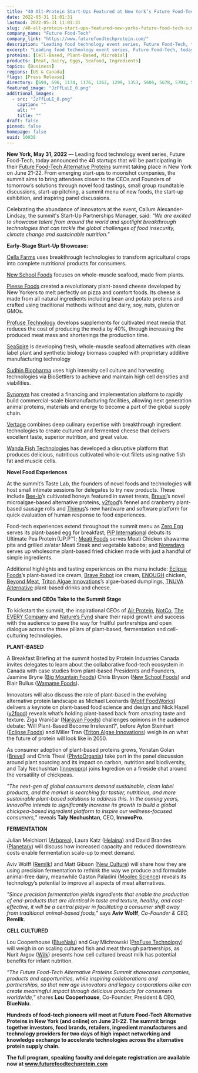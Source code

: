 ```yaml
---
title: "40 Alt-Protein Start-Ups Featured at New York’s Future Food-Tech Summit"
date: 2022-05-31 11:01:31
lastmod: 2022-05-31 11:01:31
slug: /40-alt-protein-start-ups-featured-new-yorks-future-food-tech-summit
company_name: "Future Food-Tech"
company_link: "https://www.futurefoodtechprotein.com/"
description: "Leading food technology event series, Future Food-Tech, today announced the 40 startups that will be participating in their Future Food-Tech Alternative Proteins summit taking place in New York on June 21-22."
excerpt: "Leading food technology event series, Future Food-Tech, today announced the 40 startups that will be participating in their Future Food-Tech Alternative Proteins summit taking place in New York on June 21-22."
proteins: [Cell-Based, Plant-Based, Microbial]
products: [Meat, Dairy, Eggs, Seafood, Ingredients]
topics: [Business]
regions: [US & Canada]
flags: [Press Release]
directory: [694, 696, 1174, 1176, 1262, 1299, 1353, 5606, 5678, 5703, 5797, 5800, 5829, 5837, 5861, 5865, 6782, 6832, 7022, 7110, 7933, 8844, 9427, 10387, 10918]
featured_image: "JzFfLuLE_0.png"
additional_images:
  - src: "JzFfLuLE_0.png"
    caption: ""
    alt: ""
    title: ""
draft: false
pinned: false
homepage: false
uuid: 10938
---
```

<p><strong>New York, May 31, 2022</strong> — Leading food technology event series, Future Food-Tech, today announced the 40 startups that will be participating in their <a href="https://www.futurefoodtechprotein.com/">Future Food-Tech Alternative Proteins</a> summit taking place in New York on June 21-22. From emerging start-ups to moonshot companies, the summit aims to bring attendees closer to the CEOs and Founders of tomorrow’s solutions through novel food tastings, small group roundtable discussions, start-up pitching, a summit menu of new foods, the start-up exhibition, and inspiring panel discussions.</p>
<p>Celebrating the abundance of innovators at the event, Callum Alexander-Lindsay, the summit's Start-Up Partnerships Manager, said: <em>“We are excited to showcase talent from around the world and spotlight breakthrough technologies that can tackle the global challenges of food insecurity, climate change and sustainable nutrition.”</em></p>
<p><strong>Early-Stage Start-Up Showcase: </strong></p>
<p><a href="https://www.cellafarms.com/">Cella Farms</a> uses breakthrough technologies to transform agricultural crops into complete nutritional products for consumers.</p>
<p><a href="https://www.newschoolfoods.co/">New School Foods</a> focuses on whole-muscle seafood, made from plants.</p>
<p><a href="https://www.pleesefoods.com/">Pleese Foods</a> created a revolutionary plant-based cheese developed by New Yorkers to melt perfectly on pizza and comfort foods. Its cheese is made from all natural ingredients including bean and potato proteins and crafted using traditional methods without and dairy, soy, nuts, gluten or GMOs.</p>
<p><a href="https://profuse-tech.com/">Profuse Technology</a> develops supplements for cultivated meat media that reduces the cost of producing the media by 40%, through increasing the produced meat mass and shortenings the production time.</p>
<p><a href="http://seaspire.in/">SeaSpire</a> is developing fresh, whole-muscle seafood alternatives with clean label plant and synthetic biology biomass coupled with proprietary additive manufacturing technology</p>
<p><a href="http://www.sudhinbio.com/">Sudhin Biopharma</a> uses high intensity cell culture and harvesting technologies via BioSettlers to achieve and maintain high cell densities and viabilities.</p>
<p><a href="https://www.synonym.bio/">Synonym</a> has created a financing and implementation platform to rapidly build commercial-scale biomanufacturing facilities, allowing next generation animal proteins, materials and energy to become a part of the global supply chain.</p>
<p><a href="https://www.vertagefoods.com/">Vertage</a> combines deep culinary expertise with breakthrough ingredient technologies to create cultured and fermented cheese that delivers excellent taste, superior nutrition, and great value.</p>
<p><a href="https://wandafish.com/">Wanda Fish Technologies</a> has developed a disruptive platform that produces delicious, nutritious cultivated whole-cut fillets using native fish fat and muscle cells.</p>
<p><strong>Novel Food Experiences</strong></p>
<p>At the summit’s Taste Lab, the founders of novel foods and technologies will host small intimate sessions for delegates to try new products. These include <a href="https://bee-io.com/">Bee-io</a>’s cultivated honeys featured in sweet treats, <a href="https://brevel.co.il/">Brevel</a>’s novel microalgae-based alternative proteins, <a href="https://v2food.com/">v2food</a>’s fennel and cranberry plant-based sausage rolls and <a href="https://thimus.com/en/home/">Thimus</a>‘s new hardware and software platform for quick evaluation of human response to food experiences.</p>
<p>Food-tech experiences extend throughout the summit menu as <a href="https://zeroegg.com/">Zero Egg</a> serves its plant-based egg for breakfast; <a href="https://www.pip-lethbridge.com/">PiP International</a> debuts its Ultimate Pea Protein (UP.P™); <a href="https://meati.com/">Meati Foods</a> serves Meati Chicken shawarma pita and grilled za’atar Meati Steak and vegetable kabobs; and <a href="https://eatnowadays.com/">Nowadays</a> serves up wholesome plant-based fried chicken made with just a handful of simple ingredients.</p>
<p>Additional highlights and tasting experiences on the menu include: <a href="https://www.eclipsefoods.com/">Eclipse Foods</a>’s plant-based ice cream, <a href="https://braverobot.co/">Brave Robot</a> ice cream, <a href="https://www.enough-food.com/">ENOUGH</a> chicken, <a href="https://www.beyondmeat.com/en-GB/">Beyond Meat</a>, <a href="https://www.tritonai.com/">Triton Algae Innovations</a>’s algae-based dumplings, <a href="https://www.tnuva.com/">TNUVA Alternative</a> plant-based drinks and cheese.</p>
<p><strong>Founders and CEOs Take to the Summit Stage</strong></p>
<p>To kickstart the summit, the inspirational CEOs of <a href="https://www.airprotein.com/">Air Protein</a>, <a href="https://notco.com/us/">NotCo</a>, <a href="https://theeverycompany.com/">The EVERY Company</a> and <a href="https://www.naturesfynd.com/">Nature’s Fynd</a> share their rapid growth and success with the audience to pave the way for fruitful partnerships and open dialogue across the three pillars of plant-based, fermentation and cell-culturing technologies.</p>
<p><strong>PLANT-BASED</strong></p>
<p>A Breakfast Briefing at the summit hosted by Protein Industries Canada invites delegates to learn about the collaborative food-tech ecosystem in Canada with case studies from plant-based Presidents and Founders, Jasmine Bryne (<a href="https://bigmountainfoods.com/">Big Mountain Foods</a>) Chris Bryson (<a href="https://www.newschoolfoods.co/">New School Foods</a>) and Blair Bullus (<a href="https://mywaygu.com/">Wamame Foods</a>).</p>
<p>Innovators will also discuss the role of plant-based in the evolving alternative protein landscape as Michael Leonards (<a href="https://madewithmotif.com/">Motif FoodWorks</a>) delivers a keynote on plant-based food science and design and Nick Hazell (<a href="https://www.v2food.com/">v2food</a>) reveals what’s holding plant-based back from amazing taste and texture. Žiga Vraničar (<a href="https://www.narayanfood.com/">Narayan Foods</a>) challenges opinions in the audience debate: ‘Will Plant-Based Become Irrelevant?’, before Aylon Steinhart (<a href="https://www.eclipsefoods.com/">Eclipse Foods</a>) and Miller Tran (<a href="https://www.tritonai.com/">Triton Algae Innovations</a>) weigh in on what the future of protein will look like in 2050.</p>
<p>As consumer adoption of plant-based proteins grows, Yonatan Golan (<a href="https://brevel.co.il/">Brevel</a>) and Chris Theal (<a href="https://phytoorganixfoods.com/">PhytoOrganix</a>) take part in the panel discussion around plant sourcing and its impact on carbon, nutrition and biodiversity, and Taly Nechushtan (<a href="https://innovopro.com/">Innovopro</a>) joins Ingredion on a fireside chat around the versatility of chickpeas.</p>
<p><em>"The next-gen of global consumers demand sustainable, clean label products, and the market is searching for tastier, nutritious, and more sustainable plant-based solutions to address this. In the coming years, InnovoPro intends to significantly increase its growth to build a global chickpea-based ingredient platform to inspire our wellness-focused consumers,"</em> reveals <strong>Taly</strong> <strong>Nechushtan</strong>, CEO, <strong>InnovoPro</strong>.</p>
<p><strong>FERMENTATION</strong></p>
<p>Julian Melchiorri (<a href="http://arborea.io/">Arborea</a>), Laura Katz (<a href="https://www.myhelaina.com/home">Helaina</a>) and David Brandes (<a href="https://www.planetarygroup.ch/">Planetary</a>) will discuss how increased capacity and reduced downstream costs enable fermentation scale-up to meet demand.</p>
<p>Aviv Wolff (<a href="https://www.remilk.com/">Remilk</a>) and Matt Gibson (<a href="https://www.newculturefood.com/">New Culture</a>) will share how they are using precision fermentation to rethink the way we produce and formulate animal-free dairy, meanwhile Gaston Paladini (<a href="https://www.moolecscience.com/">Moolec Science</a>) reveals its technology’s potential to improve all aspects of meat alternatives.</p>
<p><em>"Since precision fermentation yields ingredients that enable the production of end-products that are identical in taste and texture, healthy, and cost-effective, it will be a central player in facilitating a consumer shift away from traditional animal-based foods,"</em> says <strong>Aviv</strong> <strong>Wolff</strong>, <em>Co-Founder & CEO,</em> <strong>Remilk</strong>.</p>
<p><strong>CELL CULTURED</strong></p>
<p>Lou Cooperhouse (<a href="https://www.bluenalu.com/">BlueNalu</a>) and Guy Michrowski (<a href="https://profuse-tech.com/">ProFuse Technology</a>) will weigh in on scaling cultured fish and meat through partnerships, as Nurit Argov (<a href="https://wilkismilk.com/">Wilk</a>) presents how cell cultured breast milk has potential benefits for infant nutrition.</p>
<p><em>“The Future Food-Tech Alternative Proteins Summit showcases companies, products and opportunities, while inspiring collaborations and partnerships, so that new age innovators and legacy corporations alike can create meaningful impact through delicious products for consumers worldwide,”</em> shares <strong>Lou</strong> <strong>Cooperhouse</strong>, Co-Founder, President & CEO, <strong>BlueNalu.</strong></p>
<p><strong>Hundreds of food-tech pioneers will meet at Future Food-Tech Alternative Proteins in New York (and online) on June 21-22. The summit brings together investors, food brands, retailers, ingredient manufacturers and technology providers for two days of high impact networking and knowledge exchange to accelerate technologies across the alternative protein supply chain.</strong></p>
<p><strong>The full program, speaking faculty and delegate registration are available now at </strong><a href="http://www.futurefoodtechprotein.com"><strong>www.futurefoodtechprotein.com</strong></a></p>
